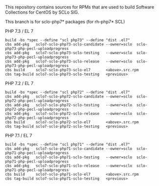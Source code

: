 This repository contains sources for RPMs that are used
to build Software Collections for CentOS by SCLo SIG.

This branch is for sclo-php7* packages (for rh-php7* SCL)

PHP 7.3 / EL 7

    build -bs *spec --define "scl php73" --define "dist .el7"
    cbs add-pkg   sclo7-sclo-php73-sclo-candidate --owner=sclo  sclo-php73-php-pecl-uploadprogress
    cbs add-pkg   sclo7-sclo-php73-sclo-testing   --owner=sclo  sclo-php73-php-pecl-uploadprogress
    cbs add-pkg   sclo7-sclo-php73-sclo-release   --owner=sclo  sclo-php73-php-pecl-uploadprogress
    cbs build     sclo7-sclo-php73-sclo-el7       <above>.src.rpm
    cbs tag-build sclo7-sclo-php73-sclo-testing   <previous>

PHP 7.2 / EL 7

    build -bs *spec --define "scl php72" --define "dist .el7"
    cbs add-pkg   sclo7-sclo-php72-sclo-candidate --owner=sclo  sclo-php72-php-pecl-uploadprogress
    cbs add-pkg   sclo7-sclo-php72-sclo-testing   --owner=sclo  sclo-php72-php-pecl-uploadprogress
    cbs add-pkg   sclo7-sclo-php72-sclo-release   --owner=sclo  sclo-php72-php-pecl-uploadprogress
    cbs build     sclo7-sclo-php72-sclo-el7       <above>.src.rpm
    cbs tag-build sclo7-sclo-php72-sclo-testing   <previous>

PHP 7.1 / EL 7

    build -bs *spec --define "scl php71" --define "dist .el7"
    cbs add-pkg   sclo7-sclo-php71-sclo-candidate --owner=sclo  sclo-php71-php-pecl-uploadprogress
    cbs add-pkg   sclo7-sclo-php71-sclo-testing   --owner=sclo  sclo-php71-php-pecl-uploadprogress
    cbs add-pkg   sclo7-sclo-php71-sclo-release   --owner=sclo  sclo-php71-php-pecl-uploadprogress
    cbs build     sclo7-sclo-php71-sclo-el7       <above>.src.rpm
    cbs tag-build sclo7-sclo-php71-sclo-testing   <previous>

